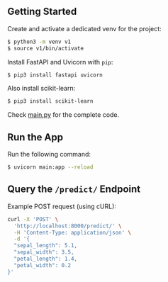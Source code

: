 ## Getting Started

Create and activate a dedicated venv for the project:

```bash
$ python3 -m venv v1
$ source v1/bin/activate
```
Install FastAPI and Uvicorn with `pip`:

```bash
$ pip3 install fastapi uvicorn
```
Also install scikit-learn:

```bash
$ pip3 install scikit-learn
```
Check [main.py](https://github.com/balapriyac/data-science-tutorials/blob/main/fastapi/main.py) for the complete code.

## Run the App

Run the following command:

```bash
$ uvicorn main:app --reload
```

## Query the `/predict/` Endpoint

Example POST request (using cURL):

```bash
curl -X 'POST' \
  'http://localhost:8000/predict/' \
  -H 'Content-Type: application/json' \
  -d '{
  "sepal_length": 5.1,
  "sepal_width": 3.5,
  "petal_length": 1.4,
  "petal_width": 0.2
}'

```



